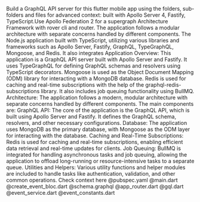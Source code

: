 Build a GraphQL API server for this flutter mobile app using the folders, sub-folders and files for advanced context: built with Apollo Server 4, Fastify, TypeScript.Use Apollo Federation 2 for a supergraph Architecture Framework with rover cli and router. The application follows a modular architecture with separate concerns handled by different components. The Node.js application built with TypeScript, utilizing various libraries and frameworks such as Apollo Server, Fastify, GraphQL, TypeGraphQL, Mongoose, and Redis. It also integrates   Application Overview:  This application is a GraphQL API server built with Apollo Server and Fastify. It uses TypeGraphQL for defining GraphQL schemas and resolvers using TypeScript decorators. Mongoose is used as the Object Document Mapping (ODM) library for interacting with a MongoDB database. Redis is used for caching and real-time subscriptions with the help of the graphql-redis-subscriptions library. It also includes job queuing functionality using BullMQ. Architecture: The application follows a modern, modular architecture with separate concerns handled by different components. The main components are:  GraphQL API: The core of the application is the GraphQL API, which is built using Apollo Server and Fastify. It defines the GraphQL schema, resolvers, and other necessary configurations.  Database: The application uses MongoDB as the primary database, with Mongoose as the ODM layer for interacting with the database.  Caching and Real-Time Subscriptions: Redis is used for caching and real-time subscriptions, enabling efficient data retrieval and real-time updates for clients.  Job Queuing: BullMQ is integrated for handling asynchronous tasks and job queuing, allowing the application to offload long-running or resource-intensive tasks to a separate queue.  Utilities and Helpers: Various utility functions and helper modules are included to handle tasks like authentication, validation, and other common operations. Check context here @pubspec.yaml @main.dart @create_event_bloc.dart @schema.graphql @app_router.dart @gql.dart @event_service.dart @event_constants.dart 
